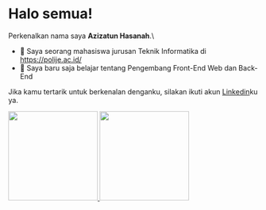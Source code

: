 # Halo semua! 

Perkenalkan nama saya **Azizatun Hasanah**.\

- 🔭 Saya seorang mahasiswa jurusan Teknik Informatika di https://polije.ac.id/
- 🌱 Saya baru saja belajar tentang Pengembang Front-End Web dan Back-End

Jika kamu tertarik untuk berkenalan denganku, silakan ikuti akun [Linkedin](https://www.linkedin.com/in/azizatun-hasanah-700b8a1b5/)ku ya.

<p align="left">
<a href="https://github.com/dimasmds">
  <img height="180em" src="https://github-readme-stats-eight-theta.vercel.app/api?username=dimasmds&show_icons=true&theme=algolia&include_all_commits=true&count_private=true"/>
  <img height="180em" src="https://github-readme-stats-eight-theta.vercel.app/api/top-langs/?username=dimasmds&layout=compact&langs_count=8&theme=algolia"/>
</a>
</p>

